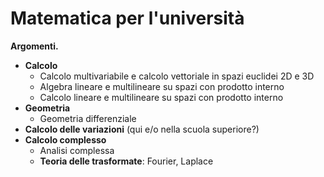 # Matematica per l'università

**Argomenti.**

- **Calcolo**
  - Calcolo multivariabile e calcolo vettoriale in spazi euclidei 2D e 3D
  - Algebra lineare e multilineare su spazi con prodotto interno
  - Calcolo lineare e multilineare su spazi con prodotto interno
- **Geometria**
  - Geometria differenziale
- **Calcolo delle variazioni** (qui e/o nella scuola superiore?)
- **Calcolo complesso**
  - Analisi complessa
  - **Teoria delle trasformate**: Fourier, Laplace
